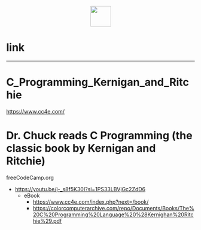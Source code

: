 <p align="center">
  <img width=55px src="https://github.com/YoungHaKim7/Cpp_Training/assets/67513038/1ff1c447-9b46-4775-85e2-66818ff2c318" />
</p>

# link


<hr />

# C_Programming_Kernigan_and_Ritchie
https://www.cc4e.com/

# Dr. Chuck reads C Programming (the classic book by Kernigan and Ritchie)
freeCodeCamp.org
- https://youtu.be/j-_s8f5K30I?si=1PS33LBVjGc2ZdD6
  - eBook
    - https://www.cc4e.com/index.php?next=/book/
    - https://colorcomputerarchive.com/repo/Documents/Books/The%20C%20Programming%20Language%20%28Kernighan%20Ritchie%29.pdf
